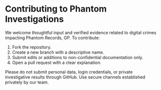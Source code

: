 # Contributing to Phantom Investigations

We welcome thoughtful input and verified evidence related to digital crimes impacting Phantom Records, GP. To contribute:

1. Fork the repository.
2. Create a new branch with a descriptive name.
3. Submit edits or additions to non-confidential documentation only.
4. Open a pull request with a clear explanation.

Please do not submit personal data, login credentials, or private investigative results through GitHub. Use secure channels established privately by our team.
